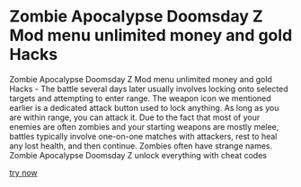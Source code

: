 # Zombie Apocalypse Doomsday Z Mod menu unlimited money and gold Hacks

Zombie Apocalypse Doomsday Z Mod menu unlimited money and gold Hacks - The battle several days later usually involves locking onto selected targets and attempting to enter range. The weapon icon we mentioned earlier is a dedicated attack button used to lock anything. As long as you are within range, you can attack it. Due to the fact that most of your enemies are often zombies and your starting weapons are mostly melee, battles typically involve one-on-one matches with attackers, rest to heal any lost health, and then continue. Zombies often have strange names. Zombie Apocalypse Doomsday Z unlock everything with cheat codes

[try now](https://zombieapocalypsedoomsdayz.quora.com/about)

